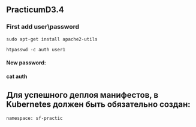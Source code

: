 ## PracticumD3.4

### First add user\password

```
sudo apt-get install apache2-utils
```
```
htpasswd -c auth user1
```
#### New password:
#### cat auth

## Для успешного деплоя манифестов, в Kubernetes должен быть обязательно создан: 
```
namespace: sf-practic
```
